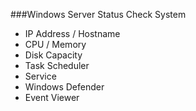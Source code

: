 ###Windows Server Status Check System
+ IP Address / Hostname
+ CPU / Memory
+ Disk Capacity
+ Task Scheduler
+ Service
+ Windows Defender
+ Event Viewer